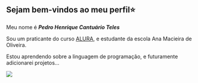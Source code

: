 ## Sejam bem-vindos ao meu perfil⭐

Meu nome é _**Pedro Henrique Cantuário Teles**_

Sou um praticante do curso [ALURA](https://www.alura.com.br), e estudante da escola Ana Macieira de Oliveira.

Estou aprendendo sobre a linguagem de programação, e futuramente adicionarei projetos...

![](https://media.tenor.com/hbiKUexSQmMAAAAM/renato-augusto.gif)
